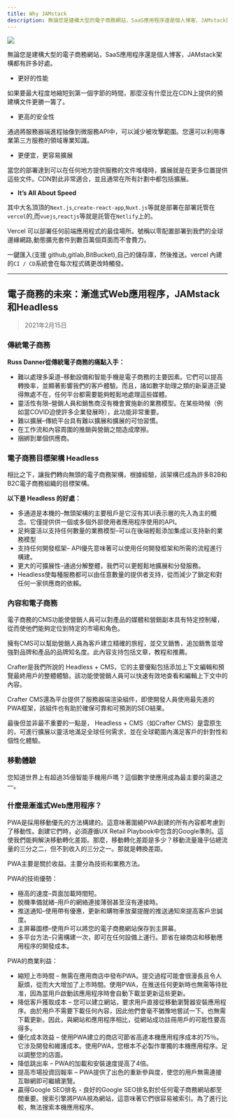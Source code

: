 ```yaml
---
title: Why JAMstack
description: 無論您是建構大型的電子商務網站，SaaS應用程序還是個人博客，JAMstack架構都有許多好處。
---
```

![](https://i.imgur.com/XWOufAZ.png)

無論您是建構大型的電子商務網站，SaaS應用程序還是個人博客，JAMstack架構都有許多好處。

* 更好的性能

如果要最大程度地縮短到第一個字節的時間，那麼沒有什麼比在CDN上提供的預建構文件更勝一籌了。

* 更高的安全性

通過將服務器端進程抽像到微服務API中，可以減少被攻擊範圍。您還可以利用專業第三方服務的領域專業知識。

* 更便宜，更容易擴展

當您的部署達到可以在任何地方提供服務的文件堆棧時，擴展就是在更多位置提供這些文件。CDN對此非常適合，並且通常在所有計劃中都包括擴展。

* **It’s All About Speed**

其中大名頂頂的`Next.js`,`create-react-app`,`Nuxt.js`等就是部署在部署託管在`vercel`的,而`vuejs`,`reactjs`等就是託管在`Netlify`上的。

Vercel 可以部署任何前端應用程式的最佳場所。號稱以零配置部署到我們的全球邊緣網路,動態擴充套件到數百萬個頁面而不會費力。

一鍵匯入(支援 github,gitlab,BitBucket),自己的儲存庫，然後推送。vercel 內建的`CI / CD`系統會在每次程式碼更改時觸發。

- - -

## 電子商務的未來：漸進式Web應用程序，JAMstack和Headless

> 2021年2月15日

### 傳統電子商務

**Russ Danner從傳統電子商務的痛點入手：**

* 難以處理多渠道–移動設備和智能手機是電子商務的主要因素。它們可以提高轉換率，並顯著影響我們的客戶體驗。而且，諸如數字助理之類的新渠道正變得無處不在，任何平台都需要能夠輕鬆地處理這些媒體。 
* 靈活性有限–營銷人員和銷售商沒有機會實施新的業務模型。在某些時候（例如當COVID迫使許多企業發展時），此功能非常重要。
* 難以擴展–傳統平台具有難以擴展和擴展的可怕習慣。
* 在工作流和內容周圍的推銷與營銷之間造成摩擦。
* 捆綁到單個供應商。

### 電子商務目標架構 Headless

相比之下，讓我們轉向無頭的電子商務架構，根據經驗，該架構已成為許多B2B和B2C電子商務組織的目標架構。

**以下是 Headless 的好處：**

* 多通道是本機的–無頭架構的主要租戶是它沒有其UI表示層的先入為主的概念。它僅提供供一個或多個外部使用者應用程序使用的API。
* 足夠靈活以支持任何數量的業務模型–可以在後端輕鬆添加集成以支持新的業務模型
* 支持任何開發框架– API優先意味著可以使用任何開發框架和所需的流程進行構建。
* 更大的可擴展性–通過分解整體，我們可以更輕鬆地擴展和分發服務。
* Headless使每種服務都可以由任意數量的提供者支持，從而減少了鎖定和對任何一家供應商的依賴。

### 內容和電子商務

電子商務的CMS功能使營銷人員可以對產品的媒體和營銷副本具有特定控制權，從而使他們能夠定位到特定的市場和角色。

擁有CMS可以幫助營銷人員為客戶建立精確的旅程，並交叉銷售，追加銷售並增強對品牌和產品的品牌知名度。此內容支持包括文章，教程和推薦。

Crafter是我們所說的 Headless + CMS，它的主要優點包括添加上下文編輯和預覽最終用戶的整體體驗。該功能使營銷人員可以快速有效地查看和編輯上下文中的內容。 

Crafter CMS還為平台提供了服務器端渲染組件，即使開發人員使用最先進的PWA框架，該組件也有助於確保可靠和可預測的SEO結果。 

最後但並非最不重要的一點是， Headless + CMS（如Crafter CMS）是雲原生的，可進行擴展以靈活地滿足全球任何需求，並在全球範圍內滿足客戶的針對性和個性化體驗。

### 移動體驗

您知道世界上有超過35億智能手機用戶嗎？這個數字使應用成為最主要的渠道之一。

### 什麼是漸進式Web應用程序？

PWA是採用移動優先的方法構建的。這意味著圍繞PWA創建的所有內容都考慮到了移動性。創建它們時，必須遵循UX Retail Playbook中包含的Google準則。這使我們能夠解決移動轉化差距。那麼，移動轉化差距是多少？移動流量幾乎佔總流量的三分之二，但不到收入的三分之一。那就是轉換差距。

PWA主要是關於收益。主要分為技術和業務方法。

PWA的技術優勢：

* 極高的速度–頁面加載時間短。
* 脫機準備就緒–用戶的網絡連接薄弱甚至沒有連接時。
* 推送通知–使用帶有優惠，更新和購物車放棄提醒的推送通知來提高客戶忠誠度。
* 主屏幕圖標–使用戶可以將您的電子商務網站保存到主屏幕。
* 多平台方法–只需構建一次，即可在任何設備上運行。節省在線商店和移動應用程序的開發成本。

PWA的商業利益：

* 縮短上市時間 – 無需在應用商店中發布PWA。提交過程可能會很漫長且令人厭煩，從而大大增加了上市時間。使用PWA，在推送任何更新時也無需等待批准，因為當用戶啟動該應用程序時會自動下載並更新這些更新。
* 降低客戶獲取成本 – 您可以建立網站，要求用戶直接從移動瀏覽器安裝應用程序。由於用戶不需要下載任何內容，因此他們會毫不猶豫地嘗試一下。也無需下載更新。因此，與網站和應用程序相比，從網站成功註冊用戶的可能性要高得多。
* 優化成本效益 – 使用PWA建立的商店可節省高達本機應用程序成本的75％。它涉及開發和維護成本。使用PWA，您根本不必製作單獨的本機應用程序。足以調整您的店面。
* 降低跳出率 – PWA的加載和安裝速度提高了4倍。
* 提高市場投資回報率 – PWA提供了出色的重新參與度，使您的用戶無需連接互聯網即可繼續瀏覽。 
* 贏得Google SEO排名 - 良好的Google SEO排名對於任何電子商務網站都至關重要。搜索引擎將PWA視為網站，這意味著它們很容易被索引。為了進行比較，無法搜索本機應用程序。